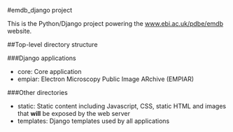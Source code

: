 #emdb_django project


This is the Python/Django project powering the www.ebi.ac.uk/pdbe/emdb website.

##Top-level directory structure

###Django applications
* core: Core application
* empiar: Electron Microscopy Public Image ARchive (EMPIAR)

###Other directories
* static: Static content including Javascript, CSS, static HTML and images that **will** be exposed by the web server
* templates: Django templates used by all applications
